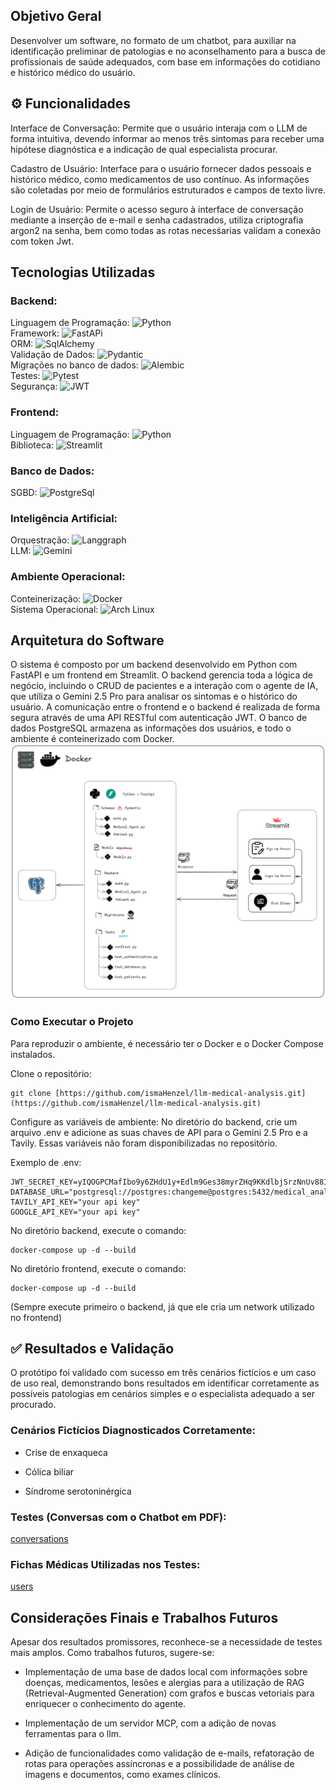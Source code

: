 ## Objetivo Geral

Desenvolver um software, no formato de um chatbot, para auxiliar na identificação preliminar de patologias e no aconselhamento para a busca de profissionais de saúde adequados, com base em informações do cotidiano e histórico médico do usuário.

## ⚙️ Funcionalidades

Interface de Conversação: Permite que o usuário interaja com o LLM de forma intuitiva, devendo informar ao menos três sintomas para receber uma hipótese diagnóstica e a indicação de qual especialista procurar.

Cadastro de Usuário: Interface para o usuário fornecer dados pessoais e histórico médico, como medicamentos de uso contínuo. As informações são coletadas por meio de formulários estruturados e campos de texto livre.

Login de Usuário: Permite o acesso seguro à interface de conversação mediante a inserção de e-mail e senha cadastrados, utiliza criptografia argon2 na senha, bem como todas as rotas necesśarias validam a conexão com token Jwt.

## Tecnologias Utilizadas

### Backend:

Linguagem de Programação: ![Python](https://img.shields.io/badge/-Python-000?&logo=Python)\
Framework: ![FastAPi](https://img.shields.io/badge/-FastApi-000?&logo=FastApi)\
ORM: ![SqlAlchemy](https://img.shields.io/badge/-SqlAlchemy-000?&logo=SqlAlchemy)\
Validação de Dados: ![Pydantic](https://img.shields.io/badge/-Pydantic-000?&logo=Pydantic)\
Migrações no banco de dados: ![Alembic](https://img.shields.io/badge/-Alembic-000?&logo=Alembic)\
Testes: ![Pytest](https://img.shields.io/badge/-Pytest-000?&logo=Pytest)\
Segurança: ![JWT](https://img.shields.io/badge/JWT-black?logo=JSON%20web%20tokens)

### Frontend:
Linguagem de Programação: ![Python](https://img.shields.io/badge/-Python-000?&logo=Python)\
Biblioteca: ![Streamlit](https://img.shields.io/badge/-Streamlit-000?&logo=Streamlit)

### Banco de Dados:
SGBD:  ![PostgreSql](https://img.shields.io/badge/-PostgreSql-000?&logo=postgresql) 

### Inteligência Artificial:
Orquestração: ![Langgraph](https://img.shields.io/badge/-Langgraph-000?&logo=Langgraph)\
LLM: ![Gemini](https://img.shields.io/badge/-Gemini-000?&logo=google%20gemini)

### Ambiente Operacional:
Conteinerização: ![Docker](https://img.shields.io/badge/-Docker-000?&logo=Docker)\
Sistema Operacional: ![Arch Linux](https://img.shields.io/badge/-Arch%20Linux-000?&logo=Linux)

## Arquitetura do Software

O sistema é composto por um backend desenvolvido em Python com FastAPI e um frontend em Streamlit. O backend gerencia toda a lógica de negócio, incluindo o CRUD de pacientes e a interação com o agente de IA, que utiliza o Gemini 2.5 Pro para analisar os sintomas e o histórico do usuário. A comunicação entre o frontend e o backend é realizada de forma segura através de uma API RESTful com autenticação JWT. O banco de dados PostgreSQL armazena as informações dos usuários, e todo o ambiente é conteinerizado com Docker.
![Arquitetura](./assets/architecture.png)

### Como Executar o Projeto
Para reproduzir o ambiente, é necessário ter o Docker e o Docker Compose instalados.

Clone o repositório:

```
git clone [https://github.com/ismaHenzel/llm-medical-analysis.git](https://github.com/ismaHenzel/llm-medical-analysis.git)
```

Configure as variáveis de ambiente:
No diretório do backend, crie um arquivo .env e adicione as suas chaves de API para o Gemini 2.5 Pro e a Tavily. Essas variáveis não foram disponibilizadas no repositório.

Exemplo de .env:
``` 
JWT_SECRET_KEY=yIQOGPCMafIbo9y6ZHdU1y+Edlm9Ges38myrZHq9KKdlbjSrzNnUv88IgZi+Vv2q
DATABASE_URL="postgresql://postgres:changeme@postgres:5432/medical_analysis"
TAVILY_API_KEY="your api key"
GOOGLE_API_KEY="your api key"
```

No diretório backend, execute o comando:
```
docker-compose up -d --build
```

No diretório frontend, execute o comando:
```
docker-compose up -d --build
```

(Sempre execute primeiro o backend, já que ele cria um network utilizado no frontend)

## ✅ Resultados e Validação
O protótipo foi validado com sucesso em três cenários fictícios e um caso de uso real, demonstrando bons resultados em identificar corretamente as possíveis patologias em cenários simples e o especialista adequado a ser procurado.

### Cenários Fictícios Diagnosticados Corretamente:

* Crise de enxaqueca

* Cólica biliar

* Síndrome serotoninérgica

### Testes (Conversas com o Chatbot em PDF):
[conversations](https://github.com/ismaHenzel/llm-medical-analysis/tree/main/results/conversations)

### Fichas Médicas Utilizadas nos Testes:
[users](https://github.com/ismaHenzel/llm-medical-analysis/tree/main/results/auto_create_users)

## Considerações Finais e Trabalhos Futuros

Apesar dos resultados promissores, reconhece-se a necessidade de testes mais amplos. Como trabalhos futuros, sugere-se:

* Implementação de uma base de dados local com informações sobre doenças, medicamentos, lesões e alergias para a utilização de RAG (Retrieval-Augmented Generation) com grafos e buscas vetoriais para enriquecer o conhecimento do agente.  

* Implementação de um servidor MCP, com a adição de novas ferramentas para o llm.

* Adição de funcionalidades como validação de e-mails, refatoração de rotas para operações assíncronas e a possibilidade de análise de imagens e documentos, como exames clínicos.
